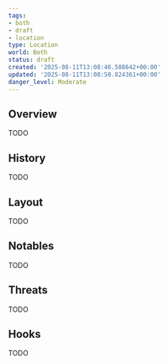 ```yaml
---
tags:
- both
- draft
- location
type: Location
world: Both
status: draft
created: '2025-08-11T13:08:46.508642+00:00'
updated: '2025-08-11T13:08:50.824361+00:00'
danger_level: Moderate
---
```



## Overview

TODO
## History

TODO
## Layout

TODO
## Notables

TODO
## Threats

TODO
## Hooks

TODO
